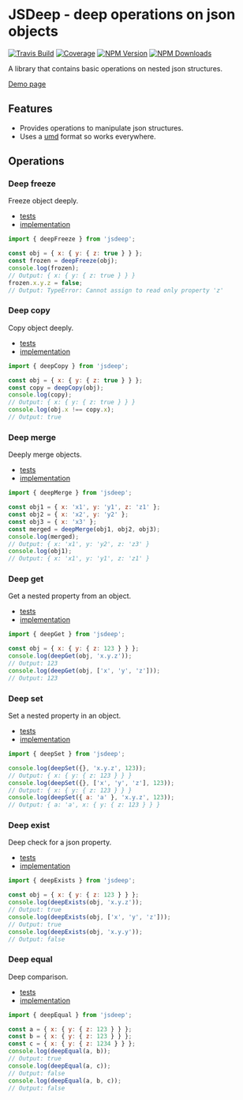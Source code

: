 # JSDeep - deep operations on json objects

[![Travis Build](https://img.shields.io/travis/coditory/jsdeep.svg?style=flat-square)](https://travis-ci.org/coditory/jsdeep)
[![Coverage](https://img.shields.io/coveralls/coditory/jsdeep.svg?style=flat-square)](https://coveralls.io/github/coditory/jsdeep)
[![NPM Version](https://img.shields.io/npm/v/@coditory/jsdeep.svg?style=flat-square)](http://npm.im/jsdeep)
[![NPM Downloads](https://img.shields.io/npm/dm/@coditory/jsdeep.svg?style=flat-square)](http://npm-stat.com/charts.html?package=jsdeep)

A library that contains basic operations on nested json structures.

[Demo page](https://jsbin.com/masimiseva/9/edit?html,js,console)

## Features

- Provides operations to manipulate json structures.
- Uses a [umd](https://github.com/umdjs/umd) format so works everywhere.

## Operations

### Deep freeze

Freeze object deeply.

- [tests](test/deepFreeze.spec.js)
- [implementation](lib/deepFreeze.js)

```js
import { deepFreeze } from 'jsdeep';

const obj = { x: { y: { z: true } } };
const frozen = deepFreeze(obj);
console.log(frozen);
// Output: { x: { y: { z: true } } }
frozen.x.y.z = false;
// Output: TypeError: Cannot assign to read only property 'z'
```

### Deep copy

Copy object deeply.

- [tests](test/deepCopy.spec.js)
- [implementation](lib/deepCopy.js)

```js
import { deepCopy } from 'jsdeep';

const obj = { x: { y: { z: true } } };
const copy = deepCopy(obj);
console.log(copy);
// Output: { x: { y: { z: true } } }
console.log(obj.x !== copy.x);
// Output: true
```

### Deep merge

Deeply merge objects.

- [tests](test/deepMerge.spec.js)
- [implementation](lib/deepMerge.js)

```js
import { deepMerge } from 'jsdeep';

const obj1 = { x: 'x1', y: 'y1', z: 'z1' };
const obj2 = { x: 'x2', y: 'y2' };
const obj3 = { x: 'x3' };
const merged = deepMerge(obj1, obj2, obj3);
console.log(merged);
// Output: { x: 'x1', y: 'y2', z: 'z3' }
console.log(obj1);
// Output: { x: 'x1', y: 'y1', z: 'z1' }
```

### Deep get

Get a nested property from an object.

- [tests](test/deepGet.spec.js)
- [implementation](lib/deepGet.js)

```js
import { deepGet } from 'jsdeep';

const obj = { x: { y: { z: 123 } } };
console.log(deepGet(obj, 'x.y.z'));
// Output: 123
console.log(deepGet(obj, ['x', 'y', 'z']));
// Output: 123
```

### Deep set

Set a nested property in an object.

- [tests](test/deepSet.spec.js)
- [implementation](lib/deepSet.js)

```js
import { deepSet } from 'jsdeep';

console.log(deepSet({}, 'x.y.z', 123));
// Output: { x: { y: { z: 123 } } }
console.log(deepSet({}, ['x', 'y', 'z'], 123));
// Output: { x: { y: { z: 123 } } }
console.log(deepSet({ a: 'a' }, 'x.y.z', 123));
// Output: { a: 'a', x: { y: { z: 123 } } }
```

### Deep exist

Deep check for a json property.

- [tests](test/deepExists.spec.js)
- [implementation](lib/deepExists.js)

```js
import { deepExists } from 'jsdeep';

const obj = { x: { y: { z: 123 } } };
console.log(deepExists(obj, 'x.y.z'));
// Output: true
console.log(deepExists(obj, ['x', 'y', 'z']));
// Output: true
console.log(deepExists(obj, 'x.y.y'));
// Output: false
```

### Deep equal

Deep comparison.

- [tests](test/deepEqual.spec.js)
- [implementation](lib/deepEqual.js)

```js
import { deepEqual } from 'jsdeep';

const a = { x: { y: { z: 123 } } };
const b = { x: { y: { z: 123 } } };
const c = { x: { y: { z: 1234 } } };
console.log(deepEqual(a, b));
// Output: true
console.log(deepEqual(a, c));
// Output: false
console.log(deepEqual(a, b, c));
// Output: false
```
